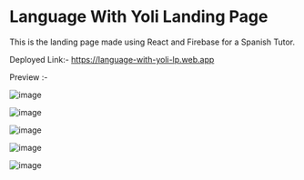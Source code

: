 # Language With Yoli Landing Page

This is the landing page made using React and Firebase for a Spanish Tutor.

Deployed Link:- https://language-with-yoli-lp.web.app

Preview :-

![image](https://github.com/KILLERTIAN/language-with-yoli-landing-page/assets/77867638/2fe1d241-7ba4-46b8-9729-fa451e0f6cc2)

![image](https://github.com/KILLERTIAN/language-with-yoli-landing-page/assets/77867638/83a558f4-0953-4bd4-b3ae-109b81d2fbe4)

![image](https://github.com/KILLERTIAN/language-with-yoli-landing-page/assets/77867638/f2a260f4-99d7-4e23-b6fb-c721fe9b6725)

![image](https://github.com/KILLERTIAN/language-with-yoli-landing-page/assets/77867638/8371fb40-45e7-4bbb-b8cf-073a7e6986ba)

![image](https://github.com/KILLERTIAN/language-with-yoli-landing-page/assets/77867638/f584bce8-c0ad-44bd-a3ba-673779b9ecfd)

